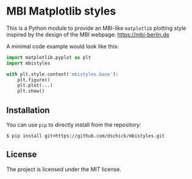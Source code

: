 # MBI Matplotlib styles

This is a Python module to provide an MBI-like `matplotlib` plotting style
inspired by the design of the MBI webpage: https://mbi-berlin.de

A minimal code example would look like this:

```python
import matplotlib.pyplot as plt
import mbistyles

with plt.style.context('mbistyles.base'):
    plt.figure()
    plt.plot(...)
    plt.show()
```

## Installation

You can use `pip` to directly install from the repository: 

    $ pip install git+https://github.com/dschick/mbistyles.git

## License

The project is licensed under the MIT license.
